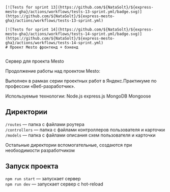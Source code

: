 ```
[![Tests for sprint 13](https://github.com/${NataSolt}/${express-mesto-gha}/actions/workflows/tests-13-sprint.yml/badge.svg)](https://github.com/${NataSolt}/${express-mesto-gha}/actions/workflows/tests-13-sprint.yml) 

[![Tests for sprint 14](https://github.com/${NataSolt}/${express-mesto-gha}/actions/workflows/tests-14-sprint.yml/badge.svg)](https://github.com/${NataSolt}/${express-mesto-gha}/actions/workflows/tests-14-sprint.yml)
# Проект Mesto фронтенд + бэкенд


```
Cервер для проекта Mesto

Продолжение работы над проектом Mesto:

Выполнен в рамках серии проектных работ в Яндекс.Практикуме по профессии «Веб-разработчик».


Используемые технологии:
Node.js
express.js
MongoDB
Mongoose

## Директории

`/routes` — папка с файлами роутера  
`/controllers` — папка с файлами контроллеров пользователя и карточки   
`/models` — папка с файлами описания схем пользователя и карточки  
  
Остальные директории вспомогательные, создаются при необходимости разработчиком

## Запуск проекта

`npm run start` — запускает сервер   
`npm run dev` — запускает сервер с hot-reload
